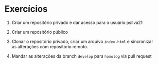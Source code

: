 # Exercícios

1. Criar um repositório privado e dar acesso para o usuário psilva21

2. Criar um repositório público

3. Clonar o repositório privado, criar um arquivo `index.html` e sincronizar as alterações com repositório remoto.

4. Mandar as alterações da branch `develop` para `homolog` via pull request
